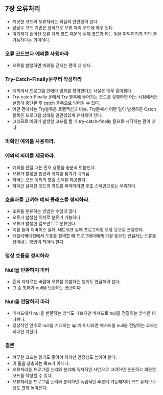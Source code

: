 ## 7장 오류처리
- 꺠끗한 코드와 오류처리는 확실히 연관성이 있다.
- 상당수 코드 기반은 전적으로 오류 처리 코드에 좌우 된다.
- 여기저기 흩어진 오류 처리 코드 때문에 실제 코드가 하는 일을 파악하기가 거의 불가능하다는 의미이다.

### 오류 코드보다 예외를 사용하라
- 오류를 발생하면 예외를 던지는 편이 더 낫다.

### Try-Catch-Finally문부터 작성하라
- 예외에서 프로그램 안에다 범위를 정의한다는 사실은 매우 흥미롭다.
- Try-catch-Finally 문에서 Try 블록에 들어가는 코드를 실행하면 어느 시점에서든 실행이 중단된 후 catch 블록으로 넘어갈 수 있다.
- 어떤 면에서는 Try블록은 트랜잭션과 비슷. Try문에서 어떤 일이 발생하든 Catch 블록은 프로그램 상태를 일관성있게 유지해야 한다.
- 그러므로 예외가 발생할 코드를 짤 때 try-catch-finally 문으로 시작하는 편이 낫다.

### 미확인 예외를 사용하라.

### 예외의 의미를 제공하라.
- 예외를 던질 때는 전호 상황을 충분히 덧붙인다.
- 오류가 발생한 원인과 위치를 찾기가 쉬워짐
- 자바는 모든 예외의 호출 스택을 제공한다.
- 하지만 실패한 코드의 의도를 파악하려면 호출 스택만으로는 부족하다.

### 호출자를 고려해 예외 클래스를 정의하라.
- 오류를 분류하는 방법은 수없이 많다.
- 오류가 발생한 위치로 분류가 가능하다.
- 오류가 발생한 컴포넌트로 분류한다.
- 예를 들어 디바이스 실패, 네트워크 실패 프로그래밍 오류 등으로 분류한다.
- 애플리케이션에서 오류를 정의할 때 프로그래머에게 가장 중요한 관심사는 오류를 잡아내는 방법이 되어야 한다.

### 정상 흐름을 정의하라

### Null을 반환하지 마라
- 흔히 저지르는 바람에 오류를 유발하는 행위도 언급해야 한다.
- 그 중 첫째가 null을 반환하는 습관이다.

### Null을 전달하지 마라
- 메서드에서 null을 반환하는 방식도 나쁘지만 메서드로 null을 전달하는 방식은 더 나쁘다.
- 정상적인 인수로 null을 기대하는 api가 아니라면 메서드를 null을 전달하는 코드는 최대한 피한다.

### 결론
- 꺠끗한 코드는 읽기도 좋아야 하지만 안정성도 높아야 한다.
- 이 둘을 상충하는 목표가 아니다.
- 오류처리를 프로그램 논리와 분리해 독자적인 사안으로 고려하면 튼튼하고 꺠끗한 코드를 작성할 수 있다.
- 오류처리를 프로그램 논리와 분리하면 독립적인 추론이 가능해지며 코드 유지보수성도 크게 높아진다.
